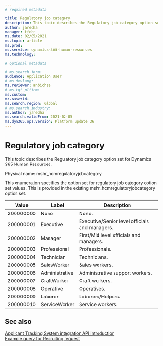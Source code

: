 ```yaml
---
# required metadata

title: Regulatory job category
description: This topic describes the Regulatory job category option set for Dynamics 365 Human Resources.
author: jaredha
manager: tfehr
ms.date: 02/05/2021
ms.topic: article
ms.prod: 
ms.service: dynamics-365-human-resources
ms.technology: 

# optional metadata

# ms.search.form: 
audience: Application User
# ms.devlang: 
ms.reviewer: anbichse
# ms.tgt_pltfrm: 
ms.custom: 
ms.assetid: 
ms.search.region: Global
# ms.search.industry: 
ms.author: jaredha
ms.search.validFrom: 2021-02-05
ms.dyn365.ops.version: Platform update 36
---
```


# Regulatory job category

This topic describes the Regulatory job category option set for Dynamics 365 Human Resources.

Physical name: mshr_hcmregulatoryjobcategory

This enumeration specifies the option set for regulatory job category option set values. This is provided in the existing mshr_hcmregulatoryjobcategory option set.

| Value | Label | Description |
| --- | --- | --- |
| 200000000 | None | None. |
| 200000001 | Executive | Executive/Senior level officials and managers. |
| 200000002 | Manager | First/Mid level officials and managers. |
| 200000003 | Professional | Professionals. |
| 200000004 | Technician | Technicians. |
| 200000005 | SalesWorker | Sales workers. |
| 200000006 | Administrative | Administrative support workers. |
| 200000007 | CraftWorker | Craft workers. |
| 200000008 | Operative | Operatives. |
| 200000009 | Laborer | Laborers/Helpers. |
| 200000010 | ServiceWorker | Service workers. |

## See also

[Applicant Tracking System integration API introduction](hr-admin-integration-ats-api-introduction.md)<br>
[Example query for Recruiting request](hr-admin-integration-ats-api-recruiting-request-example-query.md)
